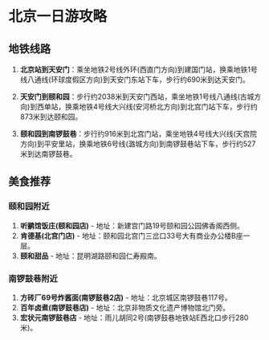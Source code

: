 # 北京一日游攻略

## 地铁线路

1. **北京站到天安门**：乘坐地铁2号线外环(西直门方向)到建国门站，换乘地铁1号线八通线(环球度假区方向)到天安门东站下车，步行约690米到达天安门。

2. **天安门到颐和园**：步行约2038米到天安门西站，乘坐地铁1号线八通线(古城方向)到西单站，换乘地铁4号线大兴线(安河桥北方向)到北宫门站下车，步行约873米到达颐和园。

3. **颐和园到南锣鼓巷**：步行约916米到北宫门站，乘坐地铁4号线大兴线(天宫院方向)到平安里站，换乘地铁6号线(潞城方向)到南锣鼓巷站下车，步行约527米到达南锣鼓巷。

## 美食推荐

### 颐和园附近
1. **听鹂馆饭庄(颐和园店)** - 地址：新建宫门路19号颐和园公园佛香阁西侧。
2. **肯德基(北宫门店)** - 地址：颐和园北宫门三岔口33号大有商业办公楼B座一层。
3. **颐和甜品** - 地址：昆明湖路颐和园仁寿殿南。

### 南锣鼓巷附近
1. **方砖厂69号炸酱面(南锣鼓巷2店)** - 地址：北京城区南锣鼓巷117号。
2. **百年卤煮(南锣鼓巷店)** - 地址：北京非物质文化遗产博物馆北门旁。
3. **宏状元南锣鼓巷店** - 地址：雨儿胡同2号(南锣鼓巷地铁站E西北口步行280米)。